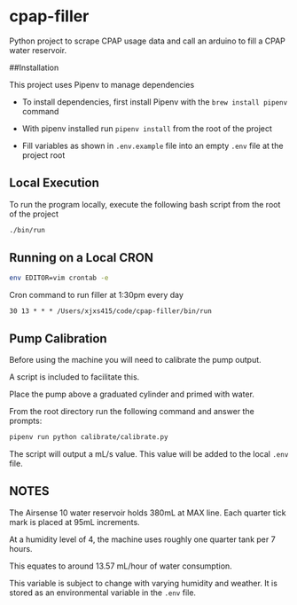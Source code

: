 # cpap-filler

Python project to scrape CPAP usage data and call an arduino to fill a CPAP water reservoir.

##Installation

This project uses Pipenv to manage dependencies

* To install dependencies, first install Pipenv with the `brew install pipenv` command

* With pipenv installed run `pipenv install` from the root of the project

* Fill variables as shown in `.env.example` file into an empty `.env` file at the project root

## Local Execution

To run the program locally, execute the following bash script from the root of the project

```bash
./bin/run
```

## Running on a Local CRON

```bash
env EDITOR=vim crontab -e
```

Cron command to run filler at 1:30pm every day

`30 13 * * * /Users/xjxs415/code/cpap-filler/bin/run`

## Pump Calibration

Before using the machine you will need to calibrate the pump output.

A script is included to facilitate this.

Place the pump above a graduated cylinder and primed with water.

From the root directory run the following command and answer the prompts:

```bash
pipenv run python calibrate/calibrate.py
```

The script will output a mL/s value. This value will be added to the local `.env` file.


## NOTES

The Airsense 10 water reservoir holds 380mL at MAX line. 
Each quarter tick mark is placed at 95mL increments.

At a humidity level of 4, the machine uses roughly one quarter tank per 7 hours.

This equates to around 13.57 mL/hour of water consumption.

This variable is subject to change with varying humidity and weather. 
It is stored as an environmental variable in the `.env` file. 

